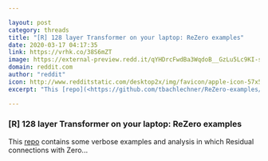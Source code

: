 ```yaml
---

layout: post
category: threads
title: "[R] 128 layer Transformer on your laptop: ReZero examples"
date: 2020-03-17 04:17:35
link: https://vrhk.co/38S6mZT
image: https://external-preview.redd.it/qYHDrcFwdBa3WqdoB__GzLu5Lc9KI-sYESs9A4Myx4I.jpg?width=400&height=209.42408377&auto=webp&crop=400:209.42408377,smart&s=f8886dd0b8fc94aba1e182bb1037a0aa459dd00c
domain: reddit.com
author: "reddit"
icon: http://www.redditstatic.com/desktop2x/img/favicon/apple-icon-57x57.png
excerpt: "This [repo](<https://github.com/tbachlechner/ReZero-examples/>) contains some verbose examples and analysis in which Residual connections with Zero..."

---
```


### [R] 128 layer Transformer on your laptop: ReZero examples

This [repo](<https://github.com/tbachlechner/ReZero-examples/>) contains some verbose examples and analysis in which Residual connections with Zero...